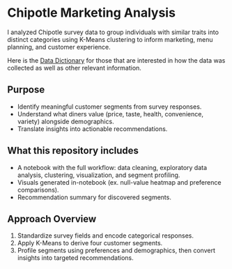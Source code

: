 # Chipotle Marketing Analysis
I analyzed Chipotle survey data to group individuals with similar traits into distinct categories using K-Means clustering to inform marketing, menu planning, and customer experience.

Here is the [Data Dictionary](https://github.com/shayan-g/Chipotle-Marketing-Analysis/blob/main/Chipotle%20Questionnaire%20and%20Data%20Key.pdf) for those that are interested in how the data was collected as well as other relevant information.

## Purpose
- Identify meaningful customer segments from survey responses.
- Understand what diners value (price, taste, health, convenience, variety) alongside demographics.
- Translate insights into actionable recommendations.

## What this repository includes
- A notebook with the full workflow: data cleaning, exploratory data analysis, clustering, visualization, and segment profiling.
- Visuals generated in-notebook (ex. null-value heatmap and preference comparisons).
- Recommendation summary for discovered segments.

## Approach Overview
1. Standardize survey fields and encode categorical responses.
2. Apply K-Means to derive four customer segments.
3. Profile segments using preferences and demographics, then convert insights into targeted recommendations.
